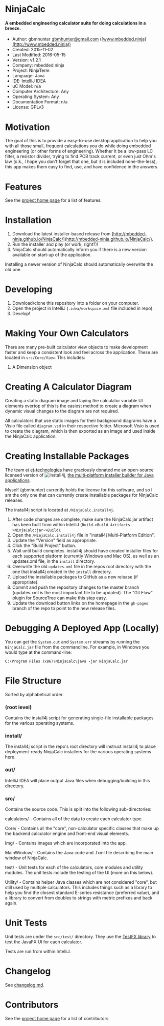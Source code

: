 
# NinjaCalc



#### A embedded engineering calculator suite for doing calculations in a breeze.


- Author: gbmhunter <gbmhunter@gmail.com> ([www.mbedded.ninja](http://www.mbedded.ninja))
- Created: 2015-11-02
- Last Modified: 2016-05-15
- Version: v1.2.1
- Company: mbedded.ninja
- Project: NinjaTerm
- Language: Java
- IDE: IntelliJ IDEA
- uC Model: n/a
- Computer Architecture: Any
- Operating System: Any
- Documentation Format: n/a
- License: GPLv3


# Motivation


The goal of this is to provide a easy-to-use desktop application to help you with all those small, frequent calculations you do while doing embedded engineering (or other forms of engineering). Whether it be a low-pass LC filter, a resistor divider, trying to find PCB track current, or even just Ohm's law (o.k., I hope you don't forget that one, but it is included none-the-less), this app makes them easy to find, use, and have confidence in the answers.


# Features


See the [project home page](http://mbedded-ninja.github.io/NinjaCalc/) for a list of features.


# Installation


1. Download the latest installer-based release from [http://mbedded-ninja.github.io/NinjaCalc/](http://mbedded-ninja.github.io/NinjaCalc/).
2. Run the installer and play (or work, right?)!
3. NinjaCalc should automatically inform you if there is a new version available on start-up of the application.

Installing a newer version of NinjaCalc should automatically overwrite the old one.


# Developing


1. Download/clone this repository into a folder on your computer.
2. Open the project in IntelliJ (`.idea/workspace.xml` file included in repo).
3. Develop!


# Making Your Own Calculators

There are many pre-built calculator view objects to make development faster and keep a consistent look and feel across the application. These are located in `src/Core/View`. This includes:

1. A Dimension object


# Creating A Calculator Diagram

Creating a static diagram image and laying the calculator variable UI elements overtop of this is the easiest method to create a diagram when dynamic visual changes to the diagram are not required.

All calculators that use static images for their background diagrams have a Visio file called `diagram.vsd` in their respective folder. Microsoft Visio is used to create the diagram, which is then exported as an image and used inside the NinjaCalc application.


# Creating Installable Packages

The team at [ej-technologies](https://www.ej-technologies.com/) have graciously donated me an open-source licensed version of ![install4j](https://www.ej-technologies.com/images/product_banners/install4j_small.png), [the multi-platform installer builder for Java applications](http://www.ej-technologies.com/products/install4j/overview.html).


Myself (gbmhunter) currently holds the license for this software, and so I am the only one that can currently create installable packages for NinjaCalc releases.

The install4j script is located at `/NinjaCalc.install4j`.

1. After code changes are complete, make sure the NinjaCalc.jar artifact has been built from within IntelliJ (`Build->Build Artifacts->NinjaCalc:jar->Build`).
2. Open the `/NinjaCalc.install4j` file in "install4j Multi-Platform Edition".
3. Update the "Version" field as appropriate.
4. Click the "Build Project" button.
5. Wait until build completes. install4j should have created installer files for each supported platform (currently Windows and Mac OS), as well as an updates.xml file, in the `install` directory.
6. Overwrite the old `updates.xml` file in the repos root directory with the one that install4j created in the `install` directory.
7. Upload the installable packages to GitHub as a new release (if appropriate).
8. Commit and push the repository changes to the master branch (updates.xml is the most important file to be updated). The "Git Flow" plugin for SourceTree can make this step easy.
9. Update the download button links on the homepage in the `gh-pages` branch of the repo to point to the new release files.


# Debugging A Deployed App (Locally)

You can get the `System.out` and `System.err` streams by running the `NinjaCalc.jar` file from the commandline. For example, in Windows you would type at the command-line:


`C:\Program Files (x86)\NinjaCalc\java -jar NinjaCalc.jar`

# File Structure


Sorted by alphabetical order.

### (root level)

Contains the install4j script for generating single-file installable packages for the various operating systems.


### install/

The install4j script in the repo's root directory will instruct install4j to place deployment-ready NinjaCalc installers for the various operating systems here.


### out/

IntelliJ IDEA will place output Java files when debugging/building in this directory.


### src/

Contains the source code. This is split into the following sub-directories:

calculators/ - Contains all of the data to create each calculator type.

Core/ - Contains all the "core", non-calculator specific classes that make up the backend calculator engine and front-end visual elements.

Img/ - Contains images which are incorporated into the app.

MainWindow/ - Contains the Java code and .fxml file describing the main window of NinjaCalc.

test/ - Unit tests for each of the calculators, core modules and utility modules. The unit tests include the testing of the UI (more on this below).

Utility/ - Contains helper Java classes which are not considered "core", but still used by multiple calculators. This includes things such as a library to help you find the closest standard E-series resistance (preferred value), and a library to convert from doubles to strings with metric prefixes and back again.


# Unit Tests

Unit tests are under the `src/test/` directory. They use the [TestFX library](https://github.com/TestFX/TestFX) to test the JavaFX UI for each calculator.

Tests are run from within IntelliJ.


# Changelog

See [changelog.md](../blob/master/changelog.md).


# Contributors

See the [project home page](http://mbedded-ninja.github.io/NinjaCalc/) for a list of contributors.